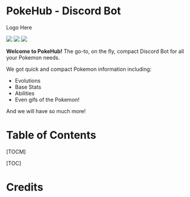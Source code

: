 # PokeHub - Discord Bot

Logo Here

![](https://img.shields.io/github/stars/Strikerrr/PokeHub.svg) ![](https://img.shields.io/github/forks/Strikerrr/PokeHub.svg) ![](https://img.shields.io/github/issues/Strikerrr/PokeHub.svg)

**Welcome to PokeHub!**
The go-to, on the fly, compact Discord Bot for all your Pokemon needs.

We got quick and compact Pokemon information including:
- Evolutions
- Base Stats
- Abilities
- Even gifs of the Pokemon!

And we will have so much more!


# Table of Contents

[TOCM]

[TOC]


# Credits
